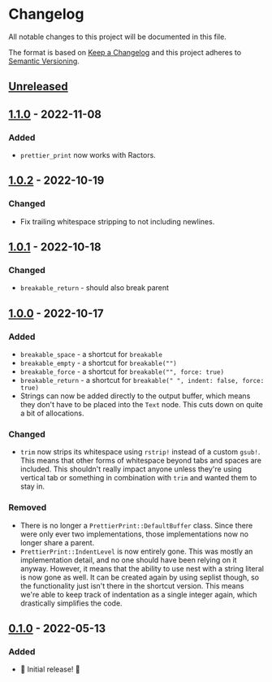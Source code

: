 # Changelog

All notable changes to this project will be documented in this file.

The format is based on [Keep a Changelog](http://keepachangelog.com/en/1.0.0/) and this project adheres to [Semantic Versioning](http://semver.org/spec/v2.0.0.html).

## [Unreleased]

## [1.1.0] - 2022-11-08

### Added

- `prettier_print` now works with Ractors.

## [1.0.2] - 2022-10-19

### Changed

- Fix trailing whitespace stripping to not including newlines.

## [1.0.1] - 2022-10-18

### Changed

* `breakable_return` - should also break parent

## [1.0.0] - 2022-10-17

### Added

* `breakable_space` - a shortcut for `breakable`
* `breakable_empty` - a shortcut for `breakable("")`
* `breakable_force` - a shortcut for `breakable("", force: true)`
* `breakable_return` - a shortcut for `breakable(" ", indent: false, force: true)`
* Strings can now be added directly to the output buffer, which means they don't have to be placed into the `Text` node. This cuts down on quite a bit of allocations.

### Changed

* `trim` now strips its whitespace using `rstrip!` instead of a custom `gsub!`. This means that other forms of whitespace beyond tabs and spaces are included. This shouldn't really impact anyone unless they're using vertical tab or something in combination with `trim` and wanted them to stay in.

### Removed

* There is no longer a `PrettierPrint::DefaultBuffer` class. Since there were only ever two implementations, those implementations now no longer share a parent.
* `PrettierPrint::IndentLevel` is now entirely gone. This was mostly an implementation detail, and no one should have been relying on it anyway. However, it means that the ability to use nest with a string literal is now gone as well. It can be created again by using seplist though, so the functionality just isn't there in the shortcut version. This means we're able to keep track of indentation as a single integer again, which drastically simplifies the code.

## [0.1.0] - 2022-05-13

### Added

- 🎉 Initial release! 🎉

[unreleased]: https://github.com/ruby-syntax-tree/prettier_print/compare/v1.1.0...HEAD
[1.1.0]: https://github.com/ruby-syntax-tree/prettier_print/compare/v1.0.2...v1.1.0
[1.0.2]: https://github.com/ruby-syntax-tree/prettier_print/compare/v1.0.1...v1.0.2
[1.0.1]: https://github.com/ruby-syntax-tree/prettier_print/compare/v1.0.0...v1.0.1
[1.0.0]: https://github.com/ruby-syntax-tree/prettier_print/compare/v0.1.0...v1.0.0
[0.1.0]: https://github.com/ruby-syntax-tree/prettier_print/compare/df51ce...v0.1.0
